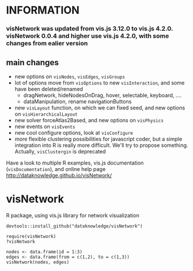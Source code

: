 # INFORMATION

### visNetwork was updated from vis.js 3.12.0 to vis.js 4.2.0. visNetwork 0.0.4 and higher use vis.js 4.2.0, with some changes from ealier version

## main changes

- new options on ````visNodes````, ````visEdges````, ````visGroups````
- lot of options move from ````visOptions```` to new ````visInteraction````, and some have been deleted/renamed
  - dragNetwork, hideNodesOnDrag, hover, selectable, keyboard, ....
  - dataManipulation, rename navigationButtons
- new ````visLayout```` function, on which we can fixed seed, and new options on ````visHierarchicalLayout ````
- new solver forceAtlas2Based, and new options on ````visPhysics````
- new events on  ````visEvents ````
- new cool configure options, look at ````visConfigure  ````
- more flexible clustering possibilities for javascript coder, but a simple integration into R is really more difficult. We'll try to propose something. Actually, ````visClustergin```` is deprecated

Have a look to multiple R examples, vis.js documentation (````visDocumentation````), and online help page http://dataknowledge.github.io/visNetwork/

# visNetwork
R package, using vis.js library for network visualization

```` 
devtools::install_github("dataknowledge/visNetwork")

require(visNetwork)
?visNetwork

nodes <- data.frame(id = 1:3)
edges <- data.frame(from = c(1,2), to = c(1,3))
visNetwork(nodes, edges)
````


